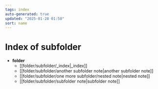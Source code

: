 ```yaml
---
tags: index
auto-generated: true
updated: "2025-01-28 01:50"
sort: name
---
```


# Index of subfolder

- **folder**
    - [[folder/subfolder/_index|_index]]
    - [[folder/subfolder/another subfolder note|another subfolder note]]
    - [[folder/subfolder/one more subfolder/nested note|nested note]]
    - [[folder/subfolder/subfolder note|subfolder note]]
